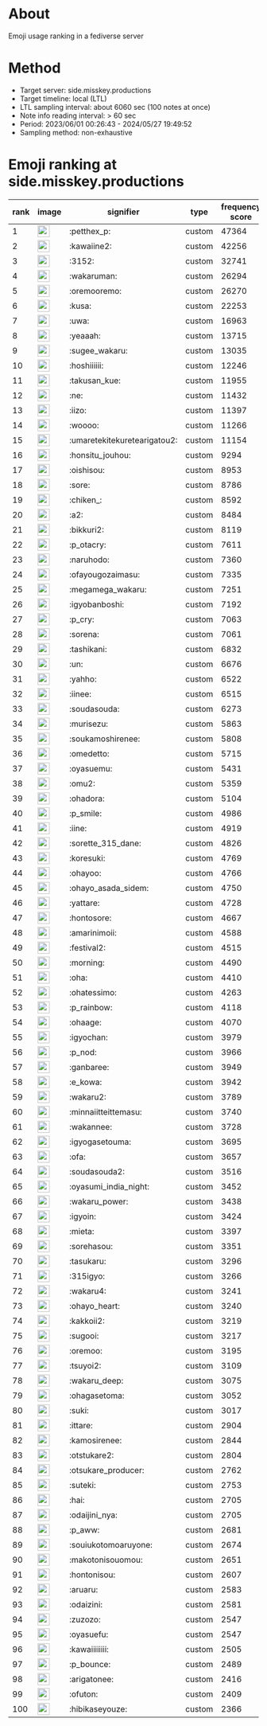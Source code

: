 # About
Emoji usage ranking in a fediverse server

# Method
- Target server: side.misskey.productions
- Target timeline: local (LTL)
- LTL sampling interval: about 6060 sec (100 notes at once)
- Note info reading interval: > 60 sec
- Period: 2023/06/01 00:26:43 - 2024/05/27 19:49:52 
- Sampling method: non-exhaustive

# Emoji ranking at side.misskey.productions

|rank|image|signifier|type|frequency score|
|----|----|----|----|----|
|1|<img height="24" src="https://side.misskey.productions/emoji/petthex_p.webp">|:petthex_p:|custom|47364|
|2|<img height="24" src="https://side.misskey.productions/emoji/kawaiine2.webp">|:kawaiine2:|custom|42256|
|3|<img height="24" src="https://side.misskey.productions/emoji/3152.webp">|:3152:|custom|32741|
|4|<img height="24" src="https://side.misskey.productions/emoji/wakaruman.webp">|:wakaruman:|custom|26294|
|5|<img height="24" src="https://side.misskey.productions/emoji/oremooremo.webp">|:oremooremo:|custom|26270|
|6|<img height="24" src="https://side.misskey.productions/emoji/kusa.webp">|:kusa:|custom|22253|
|7|<img height="24" src="https://side.misskey.productions/emoji/uwa.webp">|:uwa:|custom|16963|
|8|<img height="24" src="https://side.misskey.productions/emoji/yeaaah.webp">|:yeaaah:|custom|13715|
|9|<img height="24" src="https://side.misskey.productions/emoji/sugee_wakaru.webp">|:sugee_wakaru:|custom|13035|
|10|<img height="24" src="https://side.misskey.productions/emoji/hoshiiiiii.webp">|:hoshiiiiii:|custom|12246|
|11|<img height="24" src="https://side.misskey.productions/emoji/takusan_kue.webp">|:takusan_kue:|custom|11955|
|12|<img height="24" src="https://side.misskey.productions/emoji/ne.webp">|:ne:|custom|11432|
|13|<img height="24" src="https://side.misskey.productions/emoji/iizo.webp">|:iizo:|custom|11397|
|14|<img height="24" src="https://side.misskey.productions/emoji/woooo.webp">|:woooo:|custom|11266|
|15|<img height="24" src="https://side.misskey.productions/emoji/umaretekitekuretearigatou2.webp">|:umaretekitekuretearigatou2:|custom|11154|
|16|<img height="24" src="https://side.misskey.productions/emoji/honsitu_jouhou.webp">|:honsitu_jouhou:|custom|9294|
|17|<img height="24" src="https://side.misskey.productions/emoji/oishisou.webp">|:oishisou:|custom|8953|
|18|<img height="24" src="https://side.misskey.productions/emoji/sore.webp">|:sore:|custom|8786|
|19|<img height="24" src="https://side.misskey.productions/emoji/chiken_.webp">|:chiken_:|custom|8592|
|20|<img height="24" src="https://side.misskey.productions/emoji/a2.webp">|:a2:|custom|8484|
|21|<img height="24" src="https://side.misskey.productions/emoji/bikkuri2.webp">|:bikkuri2:|custom|8119|
|22|<img height="24" src="https://side.misskey.productions/emoji/p_otacry.webp">|:p_otacry:|custom|7611|
|23|<img height="24" src="https://side.misskey.productions/emoji/naruhodo.webp">|:naruhodo:|custom|7360|
|24|<img height="24" src="https://side.misskey.productions/emoji/ofayougozaimasu.webp">|:ofayougozaimasu:|custom|7335|
|25|<img height="24" src="https://side.misskey.productions/emoji/megamega_wakaru.webp">|:megamega_wakaru:|custom|7251|
|26|<img height="24" src="https://side.misskey.productions/emoji/igyobanboshi.webp">|:igyobanboshi:|custom|7192|
|27|<img height="24" src="https://side.misskey.productions/emoji/p_cry.webp">|:p_cry:|custom|7063|
|28|<img height="24" src="https://side.misskey.productions/emoji/sorena.webp">|:sorena:|custom|7061|
|29|<img height="24" src="https://side.misskey.productions/emoji/tashikani.webp">|:tashikani:|custom|6832|
|30|<img height="24" src="https://side.misskey.productions/emoji/un.webp">|:un:|custom|6676|
|31|<img height="24" src="https://side.misskey.productions/emoji/yahho.webp">|:yahho:|custom|6522|
|32|<img height="24" src="https://side.misskey.productions/emoji/iinee.webp">|:iinee:|custom|6515|
|33|<img height="24" src="https://side.misskey.productions/emoji/soudasouda.webp">|:soudasouda:|custom|6273|
|34|<img height="24" src="https://side.misskey.productions/emoji/murisezu.webp">|:murisezu:|custom|5863|
|35|<img height="24" src="https://side.misskey.productions/emoji/soukamoshirenee.webp">|:soukamoshirenee:|custom|5808|
|36|<img height="24" src="https://side.misskey.productions/emoji/omedetto.webp">|:omedetto:|custom|5715|
|37|<img height="24" src="https://side.misskey.productions/emoji/oyasuemu.webp">|:oyasuemu:|custom|5431|
|38|<img height="24" src="https://side.misskey.productions/emoji/omu2.webp">|:omu2:|custom|5359|
|39|<img height="24" src="https://side.misskey.productions/emoji/ohadora.webp">|:ohadora:|custom|5104|
|40|<img height="24" src="https://side.misskey.productions/emoji/p_smile.webp">|:p_smile:|custom|4986|
|41|<img height="24" src="https://side.misskey.productions/emoji/iine.webp">|:iine:|custom|4919|
|42|<img height="24" src="https://side.misskey.productions/emoji/sorette_315_dane.webp">|:sorette_315_dane:|custom|4826|
|43|<img height="24" src="https://side.misskey.productions/emoji/koresuki.webp">|:koresuki:|custom|4769|
|44|<img height="24" src="https://side.misskey.productions/emoji/ohayoo.webp">|:ohayoo:|custom|4766|
|45|<img height="24" src="https://side.misskey.productions/emoji/ohayo_asada_sidem.webp">|:ohayo_asada_sidem:|custom|4750|
|46|<img height="24" src="https://side.misskey.productions/emoji/yattare.webp">|:yattare:|custom|4728|
|47|<img height="24" src="https://side.misskey.productions/emoji/hontosore.webp">|:hontosore:|custom|4667|
|48|<img height="24" src="https://side.misskey.productions/emoji/amarinimoii.webp">|:amarinimoii:|custom|4588|
|49|<img height="24" src="https://side.misskey.productions/emoji/festival2.webp">|:festival2:|custom|4515|
|50|<img height="24" src="https://side.misskey.productions/emoji/morning.webp">|:morning:|custom|4490|
|51|<img height="24" src="https://side.misskey.productions/emoji/oha.webp">|:oha:|custom|4410|
|52|<img height="24" src="https://side.misskey.productions/emoji/ohatessimo.webp">|:ohatessimo:|custom|4263|
|53|<img height="24" src="https://side.misskey.productions/emoji/p_rainbow.webp">|:p_rainbow:|custom|4118|
|54|<img height="24" src="https://side.misskey.productions/emoji/ohaage.webp">|:ohaage:|custom|4070|
|55|<img height="24" src="https://side.misskey.productions/emoji/igyochan.webp">|:igyochan:|custom|3979|
|56|<img height="24" src="https://side.misskey.productions/emoji/p_nod.webp">|:p_nod:|custom|3966|
|57|<img height="24" src="https://side.misskey.productions/emoji/ganbaree.webp">|:ganbaree:|custom|3949|
|58|<img height="24" src="https://side.misskey.productions/emoji/e_kowa.webp">|:e_kowa:|custom|3942|
|59|<img height="24" src="https://side.misskey.productions/emoji/wakaru2.webp">|:wakaru2:|custom|3789|
|60|<img height="24" src="https://side.misskey.productions/emoji/minnaiitteittemasu.webp">|:minnaiitteittemasu:|custom|3740|
|61|<img height="24" src="https://side.misskey.productions/emoji/wakannee.webp">|:wakannee:|custom|3728|
|62|<img height="24" src="https://side.misskey.productions/emoji/igyogasetouma.webp">|:igyogasetouma:|custom|3695|
|63|<img height="24" src="https://side.misskey.productions/emoji/ofa.webp">|:ofa:|custom|3657|
|64|<img height="24" src="https://side.misskey.productions/emoji/soudasouda2.webp">|:soudasouda2:|custom|3516|
|65|<img height="24" src="https://side.misskey.productions/emoji/oyasumi_india_night.webp">|:oyasumi_india_night:|custom|3452|
|66|<img height="24" src="https://side.misskey.productions/emoji/wakaru_power.webp">|:wakaru_power:|custom|3438|
|67|<img height="24" src="https://side.misskey.productions/emoji/igyoin.webp">|:igyoin:|custom|3424|
|68|<img height="24" src="https://side.misskey.productions/emoji/mieta.webp">|:mieta:|custom|3397|
|69|<img height="24" src="https://side.misskey.productions/emoji/sorehasou.webp">|:sorehasou:|custom|3351|
|70|<img height="24" src="https://side.misskey.productions/emoji/tasukaru.webp">|:tasukaru:|custom|3296|
|71|<img height="24" src="https://side.misskey.productions/emoji/315igyo.webp">|:315igyo:|custom|3266|
|72|<img height="24" src="https://side.misskey.productions/emoji/wakaru4.webp">|:wakaru4:|custom|3241|
|73|<img height="24" src="https://side.misskey.productions/emoji/ohayo_heart.webp">|:ohayo_heart:|custom|3240|
|74|<img height="24" src="https://side.misskey.productions/emoji/kakkoii2.webp">|:kakkoii2:|custom|3219|
|75|<img height="24" src="https://side.misskey.productions/emoji/sugooi.webp">|:sugooi:|custom|3217|
|76|<img height="24" src="https://side.misskey.productions/emoji/oremoo.webp">|:oremoo:|custom|3195|
|77|<img height="24" src="https://side.misskey.productions/emoji/tsuyoi2.webp">|:tsuyoi2:|custom|3109|
|78|<img height="24" src="https://side.misskey.productions/emoji/wakaru_deep.webp">|:wakaru_deep:|custom|3075|
|79|<img height="24" src="https://side.misskey.productions/emoji/ohagasetoma.webp">|:ohagasetoma:|custom|3052|
|80|<img height="24" src="https://side.misskey.productions/emoji/suki.webp">|:suki:|custom|3017|
|81|<img height="24" src="https://side.misskey.productions/emoji/ittare.webp">|:ittare:|custom|2904|
|82|<img height="24" src="https://side.misskey.productions/emoji/kamosirenee.webp">|:kamosirenee:|custom|2844|
|83|<img height="24" src="https://side.misskey.productions/emoji/otstukare2.webp">|:otstukare2:|custom|2804|
|84|<img height="24" src="https://side.misskey.productions/emoji/otsukare_producer.webp">|:otsukare_producer:|custom|2762|
|85|<img height="24" src="https://side.misskey.productions/emoji/suteki.webp">|:suteki:|custom|2753|
|86|<img height="24" src="https://side.misskey.productions/emoji/hai.webp">|:hai:|custom|2705|
|87|<img height="24" src="https://side.misskey.productions/emoji/odaijini_nya.webp">|:odaijini_nya:|custom|2705|
|88|<img height="24" src="https://side.misskey.productions/emoji/p_aww.webp">|:p_aww:|custom|2681|
|89|<img height="24" src="https://side.misskey.productions/emoji/souiukotomoaruyone.webp">|:souiukotomoaruyone:|custom|2674|
|90|<img height="24" src="https://side.misskey.productions/emoji/makotonisouomou.webp">|:makotonisouomou:|custom|2651|
|91|<img height="24" src="https://side.misskey.productions/emoji/hontonisou.webp">|:hontonisou:|custom|2607|
|92|<img height="24" src="https://side.misskey.productions/emoji/aruaru.webp">|:aruaru:|custom|2583|
|93|<img height="24" src="https://side.misskey.productions/emoji/odaizini.webp">|:odaizini:|custom|2581|
|94|<img height="24" src="https://side.misskey.productions/emoji/zuzozo.webp">|:zuzozo:|custom|2547|
|95|<img height="24" src="https://side.misskey.productions/emoji/oyasuefu.webp">|:oyasuefu:|custom|2547|
|96|<img height="24" src="https://side.misskey.productions/emoji/kawaiiiiiiii.webp">|:kawaiiiiiiii:|custom|2505|
|97|<img height="24" src="https://side.misskey.productions/emoji/p_bounce.webp">|:p_bounce:|custom|2489|
|98|<img height="24" src="https://side.misskey.productions/emoji/arigatonee.webp">|:arigatonee:|custom|2416|
|99|<img height="24" src="https://side.misskey.productions/emoji/ofuton.webp">|:ofuton:|custom|2409|
|100|<img height="24" src="https://side.misskey.productions/emoji/hibikaseyouze.webp">|:hibikaseyouze:|custom|2366|
